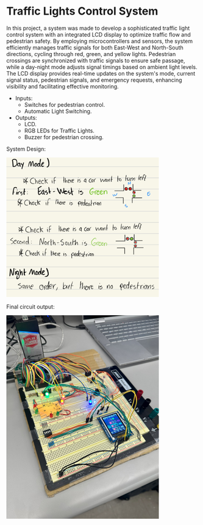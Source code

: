 # Traffic Lights Control System 

In this project, a system was made to develop a sophisticated traffic light control system with an integrated LCD display to optimize traffic flow and pedestrian safety. By employing microcontrollers and sensors, the system efficiently manages traffic signals for both East-West and North-South directions, cycling through red, green, and yellow lights. Pedestrian crossings are synchronized with traffic signals to ensure safe passage, while a day-night mode adjusts signal timings based on ambient light levels. The LCD display provides real-time updates on the system's mode, current signal status, pedestrian signals, and emergency requests, enhancing visibility and facilitating effective monitoring.

- Inputs:
    - Switches for pedestrian control.
    - Automatic Light Switching.
- Outputs:
    - LCD.
    - RGB LEDs for Traffic Lights.
    - Buzzer for pedestrian crossing.

System Design:

<img src='./pictures/design_07.jpg' width='400'>


Final circuit output: 

<img src='./pictures/circuit_07.jpg' width='400'>
